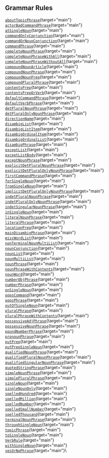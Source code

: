 ## Grammar Rules

[`aboutTopicPhrase`](object/aboutTopicPhrase.html){target="main"}\
[`actorBadCommandPhrase`](object/actorBadCommandPhrase.html){target="main"}\
[`atSingleNoun`](object/atSingleNoun.html){target="main"}\
[`commandOnlyConjunction`](object/commandOnlyConjunction.html){target="main"}\
[`commandOrNounConjunction`](object/commandOrNounConjunction.html){target="main"}\
[`commandPhrase`](object/commandPhrase.html){target="main"}\
[`completeNounPhrase`](object/completeNounPhrase.html){target="main"}\
[`completeNounPhraseWithAll`](object/completeNounPhraseWithAll.html){target="main"}\
[`completeNounPhraseWithoutAll`](object/completeNounPhraseWithoutAll.html){target="main"}\
[`compoundNounArticle`](object/compoundNounArticle.html){target="main"}\
[`compoundNounPhrase`](object/compoundNounPhrase.html){target="main"}\
[`compoundNounPrep`](object/compoundNounPrep.html){target="main"}\
[`compoundPluralPhrase`](object/compoundPluralPhrase.html){target="main"}\
[`contentsPrep`](object/contentsPrep.html){target="main"}\
[`contentsPrepOrVerb`](object/contentsPrepOrVerb.html){target="main"}\
[`defaultCommandPhrase`](object/defaultCommandPhrase.html){target="main"}\
[`defaultVerbPhrase`](object/defaultVerbPhrase.html){target="main"}\
[`detPluralNounPhrase`](object/detPluralNounPhrase.html){target="main"}\
[`detPluralOnlyNounPhrase`](object/detPluralOnlyNounPhrase.html){target="main"}\
[`directionName`](object/directionName1.html){target="main"}\
[`disambigList`](object/disambigList.html){target="main"}\
[`disambigListItem`](object/disambigListItem.html){target="main"}\
[`disambigOrdinalItem`](object/disambigOrdinalItem.html){target="main"}\
[`disambigOrdinalList`](object/disambigOrdinalList.html){target="main"}\
[`disambigPhrase`](object/disambigPhrase.html){target="main"}\
[`exceptList`](object/exceptList.html){target="main"}\
[`exceptListBody`](object/exceptListBody.html){target="main"}\
[`exceptNounPhrase`](object/exceptNounPhrase.html){target="main"}\
[`explicitDetPluralNounPhrase`](object/explicitDetPluralNounPhrase.html){target="main"}\
[`explicitDetPluralOnlyNounPhrase`](object/explicitDetPluralOnlyNounPhrase.html){target="main"}\
[`firstCommandPhrase`](object/firstCommandPhrase.html){target="main"}\
[`forSingleNoun`](object/forSingleNoun.html){target="main"}\
[`fromSingleNoun`](object/fromSingleNoun.html){target="main"}\
[`implicitDetPluralOnlyNounPhrase`](object/implicitDetPluralOnlyNounPhrase.html){target="main"}\
[`indetPluralNounPhrase`](object/indetPluralNounPhrase.html){target="main"}\
[`indetPluralOnlyNounPhrase`](object/indetPluralOnlyNounPhrase.html){target="main"}\
[`indetSingularNounPhrase`](object/indetSingularNounPhrase.html){target="main"}\
[`inSingleNoun`](object/inSingleNoun.html){target="main"}\
[`literalNounPhrase`](object/literalNounPhrase.html){target="main"}\
[`literalPhrase`](object/literalPhrase1.html){target="main"}\
[`locationPrep`](object/locationPrep.html){target="main"}\
[`mainDisambigPhrase`](object/mainDisambigPhrase.html){target="main"}\
[`miscWordList`](object/miscWordList.html){target="main"}\
[`nonTerminalNounMultiList`](object/nonTerminalNounMultiList.html){target="main"}\
[`nounConjunction`](object/nounConjunction.html){target="main"}\
[`nounList`](object/nounList.html){target="main"}\
[`nounMultiList`](object/nounMultiList.html){target="main"}\
[`nounPhrase`](object/nounPhrase1.html){target="main"}\
[`nounPhraseWithContents`](object/nounPhraseWithContents.html){target="main"}\
[`nounWord`](object/nounWord.html){target="main"}\
[`numberObjPhrase`](object/numberObjPhrase.html){target="main"}\
[`numberPhrase`](object/numberPhrase1.html){target="main"}\
[`onSingleNoun`](object/onSingleNoun.html){target="main"}\
[`oopsCommand`](object/oopsCommand1.html){target="main"}\
[`oopsPhrase`](object/oopsPhrase.html){target="main"}\
[`outOfSingleNoun`](object/outOfSingleNoun.html){target="main"}\
[`pluralPhrase`](object/pluralPhrase.html){target="main"}\
[`pluralPhraseWithContents`](object/pluralPhraseWithContents.html){target="main"}\
[`possessiveAdjPhrase`](object/possessiveAdjPhrase.html){target="main"}\
[`possessiveNounPhrase`](object/possessiveNounPhrase.html){target="main"}\
[`poundNumberPhrase`](object/poundNumberPhrase.html){target="main"}\
[`pronounPhrase`](object/pronounPhrase.html){target="main"}\
[`putPrep`](object/putPrep.html){target="main"}\
[`putPrepSingleNoun`](object/putPrepSingleNoun.html){target="main"}\
[`qualifiedNounPhrase`](object/qualifiedNounPhrase.html){target="main"}\
[`qualifiedPluralNounPhrase`](object/qualifiedPluralNounPhrase.html){target="main"}\
[`qualifiedSingularNounPhrase`](object/qualifiedSingularNounPhrase.html){target="main"}\
[`quotedStringPhrase`](object/quotedStringPhrase.html){target="main"}\
[`simpleNounPhrase`](object/simpleNounPhrase.html){target="main"}\
[`simplePluralPhrase`](object/simplePluralPhrase.html){target="main"}\
[`singleNoun`](object/singleNoun.html){target="main"}\
[`singleNounOnly`](object/singleNounOnly.html){target="main"}\
[`spelledHundred`](object/spelledHundred.html){target="main"}\
[`spelledMillion`](object/spelledMillion.html){target="main"}\
[`spelledNumber`](object/spelledNumber.html){target="main"}\
[`spelledSmallNumber`](object/spelledSmallNumber.html){target="main"}\
[`spelledThousand`](object/spelledThousand.html){target="main"}\
[`terminalNounPhrase`](object/terminalNounPhrase.html){target="main"}\
[`throughSingleNoun`](object/throughSingleNoun.html){target="main"}\
[`topicPhrase`](object/topicPhrase1.html){target="main"}\
[`toSingleNoun`](object/toSingleNoun.html){target="main"}\
[`VerbRule`](object/VerbRule.html){target="main"}\
[`withSingleNoun`](object/withSingleNoun.html){target="main"}\
[`yesOrNoPhrase`](object/yesOrNoPhrase.html){target="main"}\
